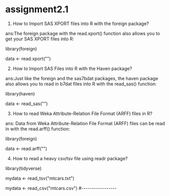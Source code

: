 # assignment2.1
1. How to Import SAS XPORT files into R with the foreign package?

ans:The foreign package with the read.xport() function also allows you to get your SAS XPORT files into R:

library(foreign)

data <- read.xport("<path to your SAS file>")

2. How to Import SAS Files into R with the Haven package? 

ans:Just like the foreign and the sas7bdat packages, the haven package also allows you to read in b7dat files into R with the read_sas() function:

library(haven)

data <- read_sas("<path to your SAS file>")

3. How to read Weka Attribute-Relation File Format (ARFF) files in R?

ans: Data from Weka Attribute-Relation File Format (ARFF) files can be read in with the read.arff() function:

library(foreign)

data <- read.arff("<Path to your file>")

4. How to read a heavy csv/tsv file using readr package? 

library(tidyverse)

mydata <- read_tsv("mtcars.txt")

mydata <- read_csv("mtcars.csv")
#-----------------

